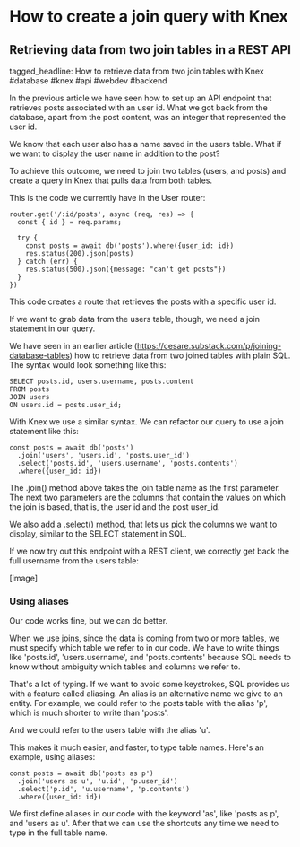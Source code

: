 # How to create a join query with Knex
## Retrieving data from two join tables in a REST API 

tagged_headline: How to retrieve data from two join tables with Knex #database #knex #api #webdev #backend

In the previous article we have seen how to set up an API endpoint that retrieves posts associated with an user id. 
What we got back from the database, apart from the post content, was an integer that represented the user id.

We know that each user also has a name saved in the users table. What if we want to display the user name in addition to the post?

To achieve this outcome, we need to join two tables (users, and posts) and create a query in Knex that pulls data from both tables.

This is the code we currently have in the User router:

```
router.get('/:id/posts', async (req, res) => {
  const { id } = req.params;

  try {
    const posts = await db('posts').where({user_id: id})
    res.status(200).json(posts)
  } catch (err) {
    res.status(500).json({message: "can't get posts"})
  }
})
```

This code creates a route that retrieves the posts with a specific user id.

If we want to grab data from the users table, though, we need a join statement in our query.

We have seen in an earlier article (https://cesare.substack.com/p/joining-database-tables) how to retrieve data from two joined tables with plain SQL.
The syntax would look something like this:

```
SELECT posts.id, users.username, posts.content 
FROM posts 
JOIN users
ON users.id = posts.user_id;
```

With Knex we use a similar syntax. We can refactor our query to use a join statement like this:

```
const posts = await db('posts')
  .join('users', 'users.id', 'posts.user_id')
  .select('posts.id', 'users.username', 'posts.contents')
  .where({user_id: id})
```

The .join() method above takes the join table name as the first parameter. The next two parameters are the columns that contain the values on which the join is based, that is, the user id and the post user_id.

We also add a .select() method, that lets us pick the columns we want to display, similar to the SELECT statement in SQL.

If we now try out this endpoint with a REST client, we correctly get back the full username from the users table:

[image]


### Using aliases

Our code works fine, but we can do better.

When we use joins, since the data is coming from two or more tables, we must specify which table we refer to in our code.
We have to write things like  'posts.id', 'users.username', and 'posts.contents' because SQL needs to know without ambiguity which tables and columns we refer to.

That's a lot of typing. If we want to avoid some keystrokes, SQL provides us with a feature called aliasing. An alias is an alternative name we give to an entity. For example, we could refer to the posts table with the alias 'p', which is much shorter to write than 'posts'.

And we could refer to the users table with the alias 'u'.

This makes it much easier, and faster, to type table names.  Here's an example, using aliases:

```
const posts = await db('posts as p')
  .join('users as u', 'u.id', 'p.user_id')
  .select('p.id', 'u.username', 'p.contents')
  .where({user_id: id})
```

We first define aliases in our code with the keyword 'as', like 'posts as p', and 'users as u'. After that we can use the shortcuts any time we need to type in the full table name.
